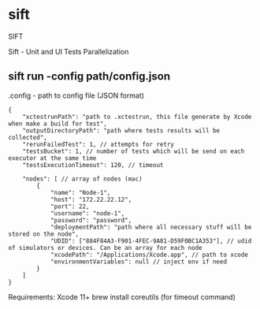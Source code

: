 # sift
SIFT

Sift - Unit and UI Tests Parallelization


## sift run -config path/config.json


.config - path to config file (JSON format)

	{
		"xctestrunPath": "path to .xctestrun, this file generate by Xcode when make a build for test",
		"outputDirectoryPath": "path where tests results will be collected",
		"rerunFailedTest": 1, // attempts for retry
		"testsBucket": 1, // number of tests which will be send on each executor at the same time
		"testsExecutionTimeout": 120, // timeout

		"nodes": [ // array of nodes (mac)
			{
				"name": "Node-1",
				"host": "172.22.22.12",
				"port": 22,
				"username": "node-1",
				"password": "password",
				"deploymentPath": "path where all necessary stuff will be stored on the node",
				"UDID": ["884F84A3-F901-4FEC-9A81-D59F0BC1A353"], // udid of simulators or devices. Can be an array for each node
				"xcodePath": "/Applications/Xcode.app", // path to xcode
				"environmentVariables": null // inject env if need
			}
		]
	}

Requirements:
	Xcode 11+
	brew install coreutils (for timeout command)
